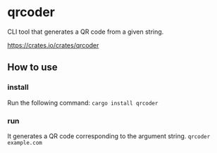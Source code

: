 # qrcoder

CLI tool that generates a QR code from a given string.

https://crates.io/crates/qrcoder

## How to use

### install

Run the following command:
`cargo install qrcoder`

### run

It generates a QR code corresponding to the argument string.
`qrcoder example.com`
